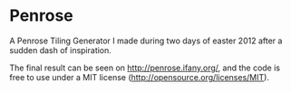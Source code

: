 Penrose
=======

A Penrose Tiling Generator I made during two days of easter 2012 after a sudden dash of inspiration.

The final result can be seen on http://penrose.ifany.org/, and the code is free to use under a MIT license (http://opensource.org/licenses/MIT).

